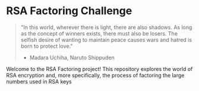 # RSA Factoring Challenge

> "In this world, wherever there is light, there are also shadows. As long as the concept of winners exists, there must also be losers. The selfish desire of wanting to maintain peace causes wars and hatred is born to protect love."
> - Madara Uchiha, Naruto Shippuden

Welcome to the RSA Factoring project! This repository explores the world of RSA encryption and, more specifically, the process of factoring the large numbers used in RSA keys
